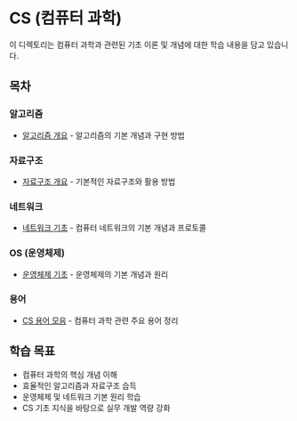 # CS (컴퓨터 과학)

이 디렉토리는 컴퓨터 과학과 관련된 기초 이론 및 개념에 대한 학습 내용을 담고 있습니다.

## 목차

### 알고리즘
* [알고리즘 개요](/CS/Algorithm/README.md) - 알고리즘의 기본 개념과 구현 방법

### 자료구조
* [자료구조 개요](/CS/DataStructure/README.md) - 기본적인 자료구조와 활용 방법

### 네트워크
* [네트워크 기초](/CS/Network/README.md) - 컴퓨터 네트워크의 기본 개념과 프로토콜

### OS (운영체제)
* [운영체제 기초](/CS/OS/README.md) - 운영체제의 기본 개념과 원리

### 용어
* [CS 용어 모음](/CS/용어/README.md) - 컴퓨터 과학 관련 주요 용어 정리

## 학습 목표
- 컴퓨터 과학의 핵심 개념 이해
- 효율적인 알고리즘과 자료구조 습득
- 운영체제 및 네트워크 기본 원리 학습
- CS 기초 지식을 바탕으로 실무 개발 역량 강화 